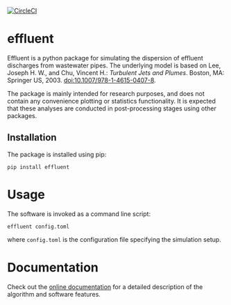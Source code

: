 [![CircleCI](https://circleci.com/gh/pnsaevik/effluent.svg?style=shield)](https://circleci.com/gh/pnsaevik/effluent)

# effluent

Effluent is a python package for simulating the dispersion of effluent
discharges from wastewater pipes. The underlying model is based on
Lee, Joseph H. W., and Chu, Vincent H.: *Turbulent Jets and Plumes*.
Boston, MA: Springer US, 2003.
[doi:10.1007/978-1-4615-0407-8](https://doi.org/10.1007/978-1-4615-0407-8>).

The package is mainly intended for research purposes, and does not contain
any convenience plotting or statistics functionality. It is expected that
these analyses are conducted in post-processing stages using other packages.


## Installation

The package is installed using pip:

    pip install effluent
  

# Usage

The software is invoked as a command line script:

    effluent config.toml

where `config.toml` is the configuration file specifying the simulation
setup.


# Documentation

Check out the
[online documentation](https://effluent.readthedocs.io/en/latest/) for a
detailed description of the algorithm and software features.
